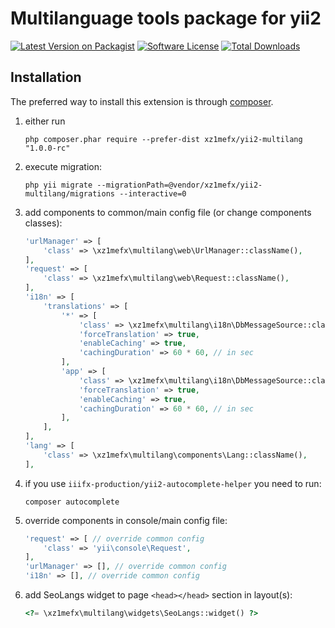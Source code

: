 Multilanguage tools package for yii2
=======================

[![Latest Version on Packagist][ico-version]][link-packagist]
[![Software License][ico-license]](LICENSE.md)
[![Total Downloads][ico-downloads]][link-downloads]

Installation
------------

The preferred way to install this extension is through [composer](http://getcomposer.org/download/).

1.  either run
    ```
    php composer.phar require --prefer-dist xz1mefx/yii2-multilang "1.0.0-rc"
    ```

2.  execute migration:
    ```
    php yii migrate --migrationPath=@vendor/xz1mefx/yii2-multilang/migrations --interactive=0
    ```

3.  add components to common/main config file (or change components classes):
    ```php
    'urlManager' => [
        'class' => \xz1mefx\multilang\web\UrlManager::className(),
    ],
    'request' => [
        'class' => \xz1mefx\multilang\web\Request::className(),
    ],
    'i18n' => [
        'translations' => [
            '*' => [
                'class' => \xz1mefx\multilang\i18n\DbMessageSource::className(),
                'forceTranslation' => true,
                'enableCaching' => true,
                'cachingDuration' => 60 * 60, // in sec
            ],
            'app' => [
                'class' => \xz1mefx\multilang\i18n\DbMessageSource::className(),
                'forceTranslation' => true,
                'enableCaching' => true,
                'cachingDuration' => 60 * 60, // in sec
            ],
        ],
    ],
    'lang' => [
        'class' => \xz1mefx\multilang\components\Lang::className(),
    ],
    ```

4.  if you use `iiifx-production/yii2-autocomplete-helper` you need to run:
    ```
    composer autocomplete
    ```

5.  override components in console/main config file:
    ```php
    'request' => [ // override common config
        'class' => 'yii\console\Request',
    ],
    'urlManager' => [], // override common config
    'i18n' => [], // override common config
    ```

6.  add SeoLangs widget to page `<head></head>` section in layout(s):
    ```php
    <?= \xz1mefx\multilang\widgets\SeoLangs::widget() ?>
    ```


[ico-version]: https://img.shields.io/packagist/v/xz1mefx/yii2-multilang.svg
[ico-license]: https://img.shields.io/badge/license-MIT-brightgreen.svg
[ico-downloads]: https://img.shields.io/packagist/dt/xz1mefx/yii2-multilang.svg
[ico-travis]: https://travis-ci.org/xz1mefx/yii2-multilang.svg
[ico-scrutinizer]: https://scrutinizer-ci.com/g/xz1mefx/yii2-multilang/badges/quality-score.png?b=master
[ico-codecoverage]: https://scrutinizer-ci.com/g/xz1mefx/yii2-multilang/badges/coverage.png?b=master

[link-packagist]: https://packagist.org/packages/xz1mefx/yii2-multilang
[link-downloads]: https://packagist.org/packages/xz1mefx/yii2-multilang
[link-travis]: https://travis-ci.org/xz1mefx/yii2-multilang
[link-scrutinizer]: https://scrutinizer-ci.com/g/xz1mefx/yii2-multilang/?branch=master

